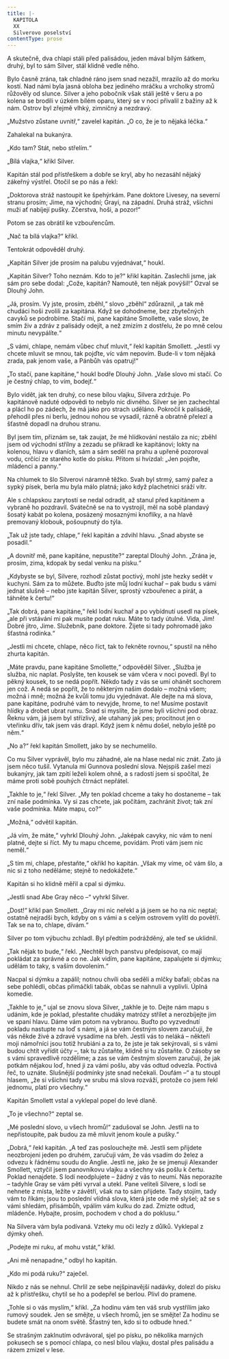 ```yaml
---
title: |-
  KAPITOLA
  XX
  Silverovo poselství
contentType: prose
---
```


A skutečně, dva chlapi stáli před palisádou, jeden mával bílým šátkem, druhý, byl to sám Silver, stál klidně vedle něho.

Bylo časně zrána, tak chladné ráno jsem snad nezažil, mrazilo až do morku kostí. Nad námi byla jasná obloha bez jediného mráčku a vrcholky stromů růžověly od slunce. Silver a jeho pobočník však stáli ještě v šeru a po kolena se brodili v úzkém bílém oparu, který se v noci přivalil z bažiny až k nám. Ostrov byl zřejmě vlhký, zimničný a nezdravý.

„Mužstvo zůstane uvnitř,“ zavelel kapitán. „O co, že je to nějaká léčka.“

Zahalekal na bukanýra.

„Kdo tam? Stát, nebo střelím.“

„Bílá vlajka,“ křikl Silver.

Kapitán stál pod přístřeškem a dobře se kryl, aby ho nezasáhl nějaký zákeřný výstřel. Otočil se po nás a řekl:

„Doktorova stráž nastoupit ke špehýrkám. Pane doktore Livesey, na severní stranu prosím; Jime, na východní; Grayi, na západní. Druhá stráž, všichni muži ať nabíjejí pušky. Zčerstva, hoši, a pozor!“

Potom se zas obrátil ke vzbouřencům.

„Nač ta bílá vlajka?“ křikl.

Tentokrát odpověděl druhý.

„Kapitán Silver jde prosím na palubu vyjednávat,“ houkl.

„Kapitán Silver? Toho neznám. Kdo to je?“ křikl kapitán. Zaslechli jsme, jak sám pro sebe dodal: „Cože, kapitán? Namoutě, ten nějak povýšil!“ Ozval se Dlouhý John.

„Já, prosím. Vy jste, prosím, zběhl,“ slovo „zběhl“ zdůraznil, „a tak mě chudáci hoši zvolili za kapitána. Když se dohodneme, bez zbytečných cavyků se podrobíme. Stačí mi, pane kapitáne Smollette, vaše slovo, že smím živ a zdráv z palisády odejít, a než zmizím z dostřelu, že po mně celou minutu nevypálíte.“

„S vámi, chlape, nemám vůbec chuť mluvit,“ řekl kapitán Smollett. „Jestli vy chcete mluvit se mnou, tak pojďte, víc vám nepovím. Bude-li v tom nějaká zrada, pak jenom vaše, a Pánbůh vás opatruj!“

„To stačí, pane kapitáne,“ houkl bodře Dlouhý John. „Vaše slovo mi stačí. Co je čestný chlap, to vím, bodejť.“

Bylo vidět, jak ten druhý, co nese bílou vlajku, Silvera zdržuje. Po kapitánově naduté odpovědi to nebylo nic divného. Silver se jen zachechtal a plácl ho po zádech, že má jako pro strach uděláno. Pokročil k palisádě, přehodil přes ni berlu, jednou nohou se vysadil, rázně a obratně přelezl a šťastně dopadl na druhou stranu.

Byl jsem tím, přiznám se, tak zaujat, že mé hlídkování nestálo za nic; zběhl jsem od východní střílny a zezadu se přikradl ke kapitánovi; lokty na kolenou, hlavu v dlaních, sám a sám seděl na prahu a upřeně pozoroval vodu, crčící ze starého kotle do písku. Přitom si hvízdal: „Jen pojďte, mládenci a panny.“

Na chlumek to šlo Silverovi náramně těžko. Svah byl strmý, samý pařez a sypký písek, berla mu byla málo platná; jako když plachetnici sráží vítr.

Ale s chlapskou zarytostí se nedal odradit, až stanul před kapitánem a vybraně ho pozdravil. Svátečně se na to vystrojil, měl na sobě plandavý šosatý kabát po kolena, posázený mosaznými knoflíky, a na hlavě premovaný klobouk, pošoupnutý do týla.

„Tak už jste tady, chlape,“ řekl kapitán a zdvihl hlavu. „Snad abyste se posadil.“

„A dovnitř mě, pane kapitáne, nepustíte?“ zareptal Dlouhý John. „Zrána je, prosím, zima, kdopak by sedal venku na písku.“

„Kdybyste se byl, Silvere, rozhodl zůstat poctivý, mohl jste hezky sedět v kuchyni. Sám za to můžete. Buďto jste můj lodní kuchař – pak budu s vámi jednat slušně – nebo jste kapitán Silver, sprostý vzbouřenec a pirát, a táhněte k čertu!“

„Tak dobrá, pane kapitáne,“ řekl lodní kuchař a po vybídnutí usedl na písek, „ale při vstávání mi pak musíte podat ruku. Máte to tady útulné. Vida, Jim! Dobré jitro, Jime. Služebník, pane doktore. Žijete si tady pohromadě jako šťastná rodinka.“

„Jestli mi chcete, chlape, něco říct, tak to řekněte rovnou,“ spustil na něho zhurta kapitán.

„Máte pravdu, pane kapitáne Smollette,“ odpověděl Silver. „Služba je služba, nic naplat. Poslyšte, ten kousek se vám včera v noci povedl. Byl to pěkný kousek, to se nedá popřít. Někdo tady z vás se umí ohánět sochorem jen což. A nedá se popřít, že to některým našim dodalo – možná všem; možná i mně; možná že kvůli tomu jdu vyjednávat. Ale dejte na má slova, pane kapitáne, podruhé vám to nevyjde, hrome, to ne! Musíme postavit hlídky a drobet ubrat rumu. Snad si myslíte, že jsme byli všichni pod obraz. Řeknu vám, já jsem byl střízlivý, ale utahaný jak pes; procitnout jen o vteřinku dřív, tak jsem vás drapl. Když jsem k němu došel, nebylo ještě po něm.“

„No a?“ řekl kapitán Smollett, jako by se nechumelilo.

Co mu Silver vyprávěl, bylo mu záhadné, ale na hlase nedal nic znát. Zato já jsem něco tušil. Vytanula mi Gunnova poslední slova. Nejspíš zašel mezi bukanýry, jak tam zpití leželi kolem ohně, a s radostí jsem si spočítal, že máme proti sobě pouhých čtrnáct nepřátel.

„Takhle to je,“ řekl Silver. „My ten poklad chceme a taky ho dostaneme – tak zní naše podmínka. Vy si zas chcete, jak počítám, zachránit život; tak zní vaše podmínka. Máte mapu, co?“

„Možná,“ odvětil kapitán.

„Já vím, že máte,“ vyhrkl Dlouhý John. „Jaképak cavyky, nic vám to není platné, dejte si říct. My tu mapu chceme, povídám. Proti vám jsem nic neměl.“

„S tím mi, chlape, přestaňte,“ okřikl ho kapitán. „Však my víme, oč vám šlo, a nic si z toho neděláme; stejně to nedokážete.“

Kapitán si ho klidně měřil a cpal si dýmku.

„Jestli snad Abe Gray něco –“ vyhrkl Silver.

„Dost!“ křikl pan Smollett. „Gray mi nic neřekl a já jsem se ho na nic neptal; ostatně nejradši bych, kdyby on s vámi a s celým ostrovem vylítl do povětří. Tak se na to, chlape, dívám.“

Silver po tom výbuchu zchladl. Byl předtím podrážděný, ale teď se uklidnil.

„Tak nějak to bude,“ řekl. „Nechtěl bych panstvu předpisovat, co mají pokládat za správné a co ne. Jak vidím, pane kapitáne, zapalujete si dýmku; udělám to taky, s vaším dovolením.“

Nacpal si dýmku a zapálil; notnou chvíli oba seděli a mlčky bafali; občas na sebe pohlédli, občas přimáčkli tabák, občas se nahnuli a vyplivli. Úplná komedie.

„Takhle to je,“ ujal se znovu slova Silver, „takhle je to. Dejte nám mapu s udáním, kde je poklad, přestaňte chudáky matrózy střílet a nerozbíjejte jim ve spaní hlavu. Dáme vám potom na vybranou. Buďto po vyzvednutí pokladu nastupte na loď s námi, a já se vám čestným slovem zaručuji, že vás někde živé a zdravé vysadíme na břeh. Jestli vás to neláká – někteří moji námořníci jsou totiž hrubiáni a za to, že jste je tak sekýrovali, si s vámi budou chtít vyřídit účty –, tak tu zůstaňte, klidně si tu zůstaňte. O zásoby se s vámi spravedlivě rozdělíme; a zas se vám čestným slovem zaručuji, že jak potkám nějakou loď, hned ji za vámi pošlu, aby vás odtud odvezla. Poctivá řeč, to uznáte. Slušnější podmínky jste snad nečekali. Doufám –“ a tu stoupl hlasem, „že si všichni tady ve srubu má slova rozváží, protože co jsem řekl jednomu, platí pro všechny.“

Kapitán Smollett vstal a vyklepal popel do levé dlaně.

„To je všechno?“ zeptal se.

„Mé poslední slovo, u všech hromů!“ zadušoval se John. Jestli na to nepřistoupíte, pak budou za mě mluvit jenom koule a pušky.“

„Dobrá,“ řekl kapitán. „A teď zas poslouchejte mě. Jestli sem přijdete neozbrojeni jeden po druhém, zaručuji vám, že vás vsadím do želez a odvezu k řádnému soudu do Anglie. Jestli ne, jako že se jmenuji Alexander Smollett, vztyčil jsem panovníkovu vlajku a všechny vás pošlu k čertu. Poklad nenajdete. S lodí neodplujete – žádný z vás to neumí. Nás neporazíte – tadyhle Gray se vám pěti vyrval a utekl. Pane veliteli Silvere, s lodí se nehnete z místa, ležíte v závětří, však na to sám přijdete. Tady stojím, tady vám to říkám; jsou to poslední vlídná slova, která jste ode mě slyšel; až se s vámi shledám, přisámbůh, vpálím vám kulku do zad. Zmizte odtud, mládenče. Hybajte, prosím, pochodem v chod a do poklusu.“

Na Silvera vám byla podívaná. Vzteky mu oči lezly z důlků. Vyklepal z dýmky oheň.

„Podejte mi ruku, ať mohu vstát,“ křikl.

„Ani mě nenapadne,“ odbyl ho kapitán.

„Kdo mi podá ruku?“ zaječel.

Nikdo z nás se nehnul. Chrlil ze sebe nejšpinavější nadávky, dolezl do písku až k přístřešku, chytil se ho a podepřel se berlou. Plivl do pramene.

„Tohle si o vás myslím,“ křikl. „Za hodinu vám ten váš srub vystřílím jako rumový soudek. Jen se smějte, u všech hromů, jen se smějte! Za hodinu se budete smát na onom světě. Šťastný ten, kdo si to odbude hned.“

Se strašným zaklnutím odvrávoral, sjel po písku, po několika marných pokusech se s pomocí chlapa, co nesl bílou vlajku, dostal přes palisádu a rázem zmizel v lese.
